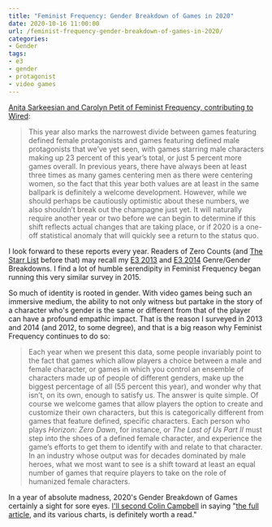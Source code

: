```yaml
---
title: "Feminist Frequency: Gender Breakdown of Games in 2020"
date: 2020-10-16 11:00:00
url: /feminist-frequency-gender-breakdown-of-games-in-2020/
categories:
- Gender
tags:
- e3
- gender
- protagonist
- video games
---
```


[Anita Sarkeesian and Carolyn Petit of Feminist Frequency, contributing to Wired](https://www.wired.com/story/women-video-games-representation-e3/): 

> This year also marks the narrowest divide between games featuring defined female protagonists and games featuring defined male protagonists that we’ve yet seen, with games starring male characters making up 23 percent of this year’s total, or just 5 percent more games overall. In previous years, there have always been at least three times as many games centering men as there were centering women, so the fact that this year both values are at least in the same ballpark is definitely a welcome development. However, while we should perhaps be cautiously optimistic about these numbers, we also shouldn’t break out the champagne just yet. It will naturally require another year or two before we can begin to determine if this shift reflects actual changes that are taking place, or if 2020 is a one-off statistical anomaly that will quickly see a return to the status quo.

I look forward to these reports every year. Readers of Zero Counts (and [The Starr List](https://thestarrlist.wordpress.com/) before that) may recall my [E3 2013](/2013/06/15/e3-2013-genre-gender-breakdown/) and [E3 2014](/2015/02/08/e3-2014-genre-gender-breakdown/) Genre/Gender Breakdowns. I find a lot of humble serendipity in Feminist Frequency began running this very similar survey in 2015.

So much of identity is rooted in gender. With video games being such an immersive medium, the ability to not only witness but partake in the story of a character who's gender is the same or different from that of the player can have a profound empathic impact. That is the reason I surveyed in 2013 and 2014 (and 2012, to some degree), and that is a big reason why Feminist Frequency continues to do so:

> Each year when we present this data, some people invariably point to the fact that games which allow players a choice between a male and female character, or games in which you control an ensemble of characters made up of people of different genders, make up the biggest percentage of all (55 percent this year), and wonder why that isn’t, on its own, enough to satisfy us. The answer is quite simple. Of course we welcome games that allow players the option to create and customize their own characters, but this is categorically different from games that feature defined, specific characters. Each person who plays *Horizon: Zero Dawn*, for instance, or *The Last of Us Part II* must step into the shoes of a defined female character, and experience the game’s efforts to get them to identify with and relate to that character. In an industry whose output was for decades dominated by male heroes, what we most want to see is a shift toward at least an equal number of games that require players to take on the role of humanized female characters.

In a year of absolute madness, 2020's Gender Breakdown of Games certainly a sight for sore eyes. [I'll second Colin Campbell](http://campbellnotes.com/how-games-change-world-october-15-developer-training/) in saying "[the full article](https://www.wired.com/story/women-video-games-representation-e3/), and its various charts, is definitely worth a read."
